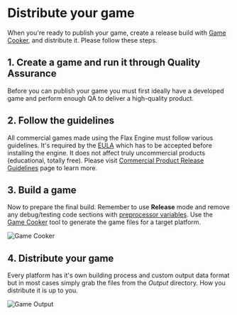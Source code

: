 # Distribute your game

When you're ready to publish your game, create a release build with [Game Cooker](../editor/game-cooker/index.md), and distribute it. Please follow these steps.

## 1. Create a game and run it through Quality Assurance

Before you can publish your game you must first ideally have a developed game and perform enough QA to deliver a high-quality product.

## 2. Follow the guidelines

All commercial games made using the Flax Engine must follow various guidelines. It's required by the [EULA](https://flaxengine.com/licensing/) which has to be accepted before installing the engine. It does not affect truly uncommercial products (educational, totally free). Please visit [Commercial Product Release Guidelines](https://flaxengine.com/release/) page to learn more.

## 3. Build a game

Now to prepare the final build. Remember to use **Release** mode and remove any debug/testing code sections with [preprocessor variables](../scripting/preprocessor.md). Use the [Game Cooker](../editor/game-cooker/index.md) tool to generate the game files for a target platform.

![Game Cooker](media/build-release.jpg)

## 4. Distribute your game

Every platform has it's own building process and custom output data format but in most cases simply grab the files from the *Output* directory. 
How you distribute it is up to you.

![Game Output](media/build-output.jpg)











